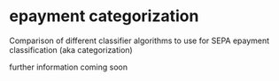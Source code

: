 # epayment categorization

Comparison of different classifier algorithms to use for SEPA epayment classification (aka categorization)

further information coming soon